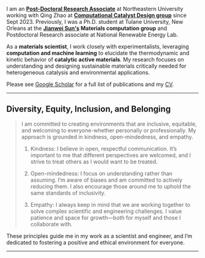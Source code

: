 <!-- Google tag (gtag.js) -->
<script async src="https://www.googletagmanager.com/gtag/js?id=G-6KTXKWMYF3"></script>
<script>
  window.dataLayer = window.dataLayer || [];
  function gtag(){dataLayer.push(arguments);}
  gtag('js', new Date());

  gtag('config', 'G-6KTXKWMYF3');
</script>

I am an **[Post-Doctoral Research Associate](https://coe.northeastern.edu/people/kothakonda-manish-kumar/)** at Northeastern University working with Qing Zhao at **[Computational Catalyst Design group](https://www.qzhao-neu.com/)** since Sept 2023. Previously, I was a Ph.D. student at Tulane University, New Orleans at the **[Jianwei Sun's](https://www.matcomp.org/) Materials computation group** and Postdoctoral Research associate at National Renewable Energy Lab.

As a **materials scientist**, I work closely with experimentalists, leveraging **computation and machine learning** to elucidate the thermodynamic and kinetic behavior of **catalytic active materials**. My research focuses on understanding and designing sustainable materials critically needed for heterogeneous catalysis and environmental applications.

Please see [Google Scholar](https://scholar.google.com/citations?user=chmsWhIAAAAJ&hl=en) for a full list of publications and my [CV](https://manishkothakonda.github.io/assets/files/CV_MK.pdf). 

___

## Diversity, Equity, Inclusion, and Belonging
> I am committed to creating environments that are inclusive, equitable, and welcoming to everyone-whether personally or professionally. My approach is grounded in kindness, open-mindedness, and empathy.
>
> 1. Kindness: I believe in open, respectful communication. It’s important to me that different perspectives are welcomed, and I strive to treat others as I would want to be treated.
>
> 2. Open-mindedness: I focus on understanding rather than assuming. I’m aware of biases and am committed to actively reducing them. I also encourage those around me to uphold the same standards of inclusivity.
>
> 3. Empathy: I always keep in mind that we are working together to solve complex scientific and engineering challenges. I value patience and space for growth—both for myself and those I collaborate with.
>
These principles guide me in my work as a scientist and engineer, and I’m dedicated to fostering a positive and ethical environment for everyone.
___


